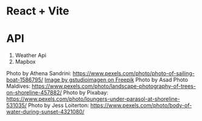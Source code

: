 # React + Vite

# API

1. Weather Api
2. Mapbox

Photo by Athena Sandrini: https://www.pexels.com/photo/photo-of-sailing-boat-1586795/
<a href="https://www.freepik.com/free-vector/beach-vacations_4695644.htm#fromView=search&page=1&position=17&uuid=b33a60eb-4229-49b5-9f30-00360bffba32&new_detail=true">Image by gstudioimagen on Freepik</a>
Photo by Asad Photo Maldives: https://www.pexels.com/photo/landscape-photography-of-trees-on-shoreline-457882/
Photo by Pixabay: https://www.pexels.com/photo/loungers-under-parasol-at-shoreline-531035/
Photo by Jess Loiterton: https://www.pexels.com/photo/body-of-water-during-sunset-4321080/
